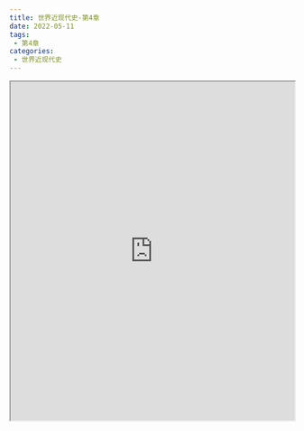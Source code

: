 ```yaml
---
title: 世界近现代史-第4章
date: 2022-05-11
tags:
 - 第4章
categories:
 - 世界近现代史
---
```




<iframe src="https://wanli.yourtools.icu/pdf/web/viewer.html?file=https://vkceyugu.cdn.bspapp.com/VKCEYUGU-98958311-3e7b-45a4-9247-ea869d6246c3/07f4e031-6548-4529-8870-04318d88c4e5.pdf" width="100%" height="600px"></iframe>
